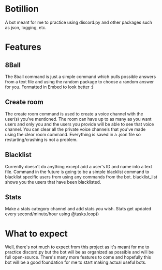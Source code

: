# Botillion

A bot meant for me to practice using discord.py and other packages such as json, logging, etc.

# Features
## 8Ball

The 8ball command is just a simple command which pulls possible answers from a text file and using the random package to choose a random answer for you.
Formatted in Embed to look better :)

## Create room

The create room command is used to create a voice channel with the user(s) you've mentioned. The room can have up to as many as you want users and only you and the users you provide will be able to see that voice channel.
You can clear all the private voice channels that you've made using the clear room command. Everything is saved in a .json file so restarting/crashing is not a problem.

## Blacklist

Currently doesn't do anything except add a user's ID and name into a text file. Command in the future is going to be a simple blacklist command to blacklist specific users from using any commands from the bot. blacklist_list shows you the users that have been blacklisted. 

## Stats
Make a stats category channel and add stats you wish. Stats get updated every second/minute/hour using @tasks.loop()

# What to expect

Well, there's not much to expect from this project as it's meant for me to practice discord.py but the bot will be as organized as possible and will be full open-source. 
There's many more features to come and hopefully this bot will be a good foundation for me to start making actual useful bots.

